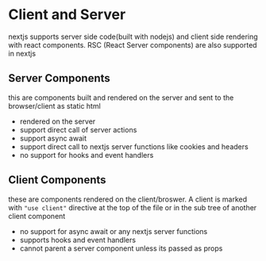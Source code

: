 # Client and Server

nextjs supports server side code(built with nodejs) and client side rendering with react components. RSC (React Server components) are also supported in nextjs

## Server Components
this are components built and rendered on the server and sent to the browser/client as static html
- rendered on the server
- support direct call of server actions
- support async await
- support direct call to nextjs server functions like cookies and headers
- no support for hooks and event handlers

## Client Components
these are components rendered on the client/broswer. A client is marked with `"use client"` directive at the top of the file or in the sub tree of another client component
- no support for async await or any nextjs server functions
- supports hooks and event handlers
- cannot parent a server component unless its passed as props